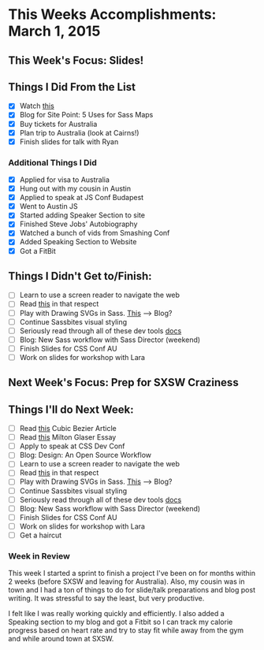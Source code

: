 # This Weeks Accomplishments: March 1, 2015

## This Week's Focus: Slides!

## Things I Did From the List

- [x] Watch [this](https://www.youtube.com/watch?v=i7mrZ_JsA8A)
- [x] Blog for Site Point: 5 Uses for Sass Maps
- [x] Buy tickets for Australia
- [x] Plan trip to Australia (look at Cairns!)
- [x] Finish slides for talk with Ryan

### Additional Things I Did

- [x] Applied for visa to Australia
- [x] Hung out with my cousin in Austin
- [x] Applied to speak at JS Conf Budapest
- [x] Went to Austin JS
- [x] Started adding Speaker Section to site
- [x] Finished Steve Jobs' Autobiography
- [x] Watched a bunch of vids from Smashing Conf
- [x] Added Speaking Section to Website
- [x] Got a FitBit

## Things I Didn't Get to/Finish:

- [ ] Learn to use a screen reader to navigate the web
- [ ] Read [this](http://webaim.org/techniques/screenreader/) in that respect
- [ ] Play with Drawing SVGs in Sass. [This](http://blog.trifork.com/2014/05/14/advanced-theming-dynamic-svg-backgrounds-with-sass-the-right-way/) --> Blog?
- [ ] Continue Sassbites visual styling
- [ ] Seriously read through all of these dev tools [docs](https://developer.chrome.com/devtools/docs/network)
- [ ] Blog: New Sass workflow with Sass Director (weekend)
- [ ] Finish Slides for CSS Conf AU
- [ ] Work on slides for workshop with Lara

## Next Week's Focus: Prep for SXSW Craziness

## Things I'll do Next Week:

- [ ] Read [this](http://thesassway.com/advanced/cubic-bezier-representation-in-sass) Cubic Bezier Article
- [ ] Read [this](http://www.miltonglaser.com/files/Essays-10things-8400.pdf) Milton Glaser Essay
- [ ] Apply to speak at CSS Dev Conf
- [ ] Blog: Design: An Open Source Workflow
- [ ] Learn to use a screen reader to navigate the web
- [ ] Read [this](http://webaim.org/techniques/screenreader/) in that respect
- [ ] Play with Drawing SVGs in Sass. [This](http://blog.trifork.com/2014/05/14/advanced-theming-dynamic-svg-backgrounds-with-sass-the-right-way/) --> Blog?
- [ ] Continue Sassbites visual styling
- [ ] Seriously read through all of these dev tools [docs](https://developer.chrome.com/devtools/docs/network)
- [ ] Blog: New Sass workflow with Sass Director (weekend)
- [ ] Finish Slides for CSS Conf AU
- [ ] Work on slides for workshop with Lara
- [ ] Get a haircut

### Week in Review

This week I started a sprint to finish a project I've been on for months within 2 weeks (before SXSW and leaving for Australia). Also, my cousin was in town and I had a ton of things to do for slide/talk preparations and blog post writing. It was stressful to say the least, but very productive.

I felt like I was really working quickly and efficiently. I also added a Speaking section to my blog and got a Fitbit so I can track my calorie progress based on heart rate and try to stay fit while away from the gym and while around town at SXSW.


